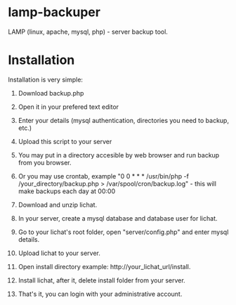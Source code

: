 # lamp-backuper
LAMP (linux, apache, mysql, php) - server backup tool.

# Installation

Installation is very simple:
1. Download backup.php
2. Open it in your prefered text editor
3. Enter your details (mysql authentication, directories you need to backup, etc.)
4. Upload this script to your server
5. You may put in a directory accesible by web browser and run backup from you browser.
6. Or you may use crontab, example "0 0 * * * /usr/bin/php -f /your_directory/backup.php > /var/spool/cron/backup.log" - this will make backups each day at 00:00


1. Download and unzip lichat.
2. In your server, create a mysql database and database user for lichat.
3. Go to your lichat's root folder, open "server/config.php" and enter mysql details.
4. Upload lichat to your server.
5. Open install directory example: http://your_lichat_url/install.
6. Install lichat, after it, delete install folder from your server.
7. That's it, you can login with your administrative account.

